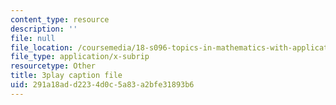 ```yaml
---
content_type: resource
description: ''
file: null
file_location: /coursemedia/18-s096-topics-in-mathematics-with-applications-in-finance-fall-2013/291a18add2234d0c5a83a2bfe31893b6_vc5dotshPZc.srt
file_type: application/x-subrip
resourcetype: Other
title: 3play caption file
uid: 291a18ad-d223-4d0c-5a83-a2bfe31893b6
---
```


